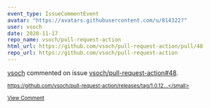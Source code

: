 ```yaml
---
event_type: IssueCommentEvent
avatar: "https://avatars.githubusercontent.com/u/814322?"
user: vsoch
date: 2020-11-17
repo_name: vsoch/pull-request-action
html_url: https://github.com/vsoch/pull-request-action/pull/48
repo_url: https://github.com/vsoch/pull-request-action
---
```


<a href='https://github.com/vsoch' target='_blank'>vsoch</a> commented on issue <a href='https://github.com/vsoch/pull-request-action/pull/48' target='_blank'>vsoch/pull-request-action#48</a>.

<small>https://github.com/vsoch/pull-request-action/releases/tag/1.0.12...</small>

<a href='https://github.com/vsoch/pull-request-action/pull/48' target='_blank'>View Comment</a>